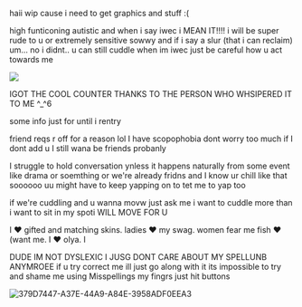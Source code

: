 haii wip cause i need to get graphics and stuff :(

high funticoning autistic and when i say iwec i MEAN IT!!!! i will be super rude to u or extremely sensitive sowwy and if i say a slur (that i can reclaim) um... no i didnt.. u can still cuddle when im iwec just be careful how u act towards me 

![](https://komarev.com/ghpvc/?username=partiesareforlosers&color=ad62dc&label=my+lab+subjects) 

IGOT THE COOL COUNTER THANKS TO THE PERSON WHO WHSIPERED IT TO ME ^_^6

some info just for until i rentry

friend reqs r off for a reason lol I have scopophobia dont worry too much if I dont add u I still wana be friends probanly

I struggle to hold conversation ynless it happens naturally from some event like drama or soemthing or we're already fridns and I know ur chill like that  soooooo uu might have to keep yapping on to tet me to yap too

if we're cuddling and u wanna movw just ask me i want to cuddle more than i want to sit in my spoti WILL MOVE FOR U

I ❤️ gifted and matching skins. ladies ❤️ my swag. women fear me fish ❤️(want me. I ❤️ olya. I 

DUDE IM NOT DYSLEXIC I JUSG DONT CARE ABOUT MY SPELLUNB ANYMROEE if u try correct me ill just go along with it its impossible to try and shame me using Misspellings my fingrs just hit buttons

![379D7447-A37E-44A9-A84E-3958ADF0EEA3](https://github.com/user-attachments/assets/824c34a7-0426-4aa1-a4c5-3c0f4a3a77b8)
